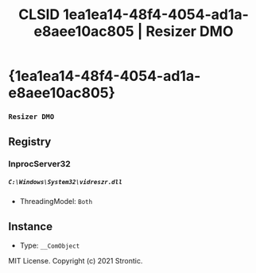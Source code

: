﻿---
title: "CLSID 1ea1ea14-48f4-4054-ad1a-e8aee10ac805 | Resizer DMO"
excerpt: What is COM-Object CLSID 1ea1ea14-48f4-4054-ad1a-e8aee10ac805?
---

# {1ea1ea14-48f4-4054-ad1a-e8aee10ac805}

### `Resizer DMO`

## Registry


### InprocServer32

##### `C:\Windows\System32\vidreszr.dll`
* ThreadingModel: `Both`

## Instance

* Type: `__ComObject`

MIT License. Copyright (c) 2021 Strontic.


